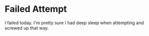 # Failed Attempt

I failed today. I'm pretty sure I had deep sleep when attempting and screwed up that way.
